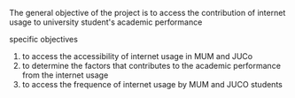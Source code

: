 The general objective of the project is to access the contribution of internet usage to university student's academic performance

specific objectives
1) to access the accessibility of internet usage in MUM and JUCo
2) to determine the factors that contributes to the academic performance from the internet usage
3) to access the frequence of internet usage by MUM and JUCO students